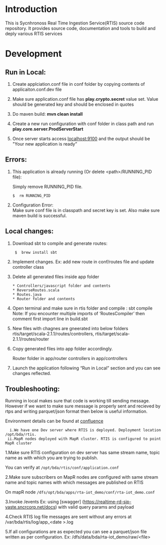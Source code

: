 # Introduction

This is Sycnhronoss Real Time Ingestion Service(RTIS) source code
repository. It provides source code, documentation and tools to build
and deply various RTIS services

#   Development



##  Run in Local:

 1. Create applciation.conf file in conf folder by copying contents of
    applicaiton.conf.dev file
 2. Make sure application.conf file has **play.crypto.secret** value set. 
    Value should be generated key and should be enclosed in quotes
 3. Do maven build: **mvn clean install**
 4. Create a new run configuration with conf folder in class path and run
    **play.core.server.ProdServerStart**
    
 5. Once server starts access [localhost:9100](http://localhost:9100) and
    the output should be "Your new application is ready”




    
## Errors:
 
 1. This application is already running (Or delete \<path\>/RUNNING_PID file):
    
    Simply remove RUNNING_PID file. 
    
      ``` $  rm RUNNING_PID ```


    
 2. Configuration Error:  
    Make sure conf file is in classpath and secret key is set. 
    Also make sure maven build is successful.



    
    
 
## Local changes:
 
 1. Download sbt to compile and generate routes:
     
      ```  $  brew install sbt ```


 2. Implement changes. 
    Ex: add new route in conf/routes file and update controller class
 3. Delete all generated files inside app folder
 
		* Controllers/javascript folder and contents
		* ReverseRoutes.scala
		* Routes.java
		* Router folder and contents

 4. Open terminal and make sure in rtis folder and compile : sbt compile  
	 Note: If you encounter multiple imports of ‘RoutesCompiler’ 
	 then comment first import line in build.sbt
 
 5. New files with chagnes are gneerated into below folders 
      rtis/target/scala-2.1.1/routes/controllers, 
      rtis/target/scala-2.1.1/routes/router  
      
 6. Copy generated files into app folder accordingly.
 
    Router folder in app/router
    controllers in app/controllers
 
 
 7. Launch the application following “Run in Local” section and you can see changes reflected.


 
 ## Troubleshooting:
    
 Running in local makes sure that code is working till sending message. However 
 if we want to make sure message is properly sent and recieved by rtps and writing
 parquet/json format then below is useful information.
 

  Environment details can be found at
  [confluence](https://confluence.synchronoss.net:8443/pages/viewpage.action?pageId=177065278) 
    

      i.We have one Dev server where RTIS is deployed. Deployment location /opt/bda/rtis. 
     ii.MapR nodes deployed with MapR cluster. RTIS is configured to point MapR cluster
 
 
 1.Make sure  RTIS configuration on dev server has same stream name, 
  topic name as with which you are trying to publish.

  You can verify at ```/opt/bda/rtis/conf/application.conf```


 2.Make sure subscribers on MapR nodes are configured with same stream name and topic 
  names with which messages are published on RTIS

  On mapR node  ```/dfs/opt/bda/apps/rta-iot_demo/conf/rta-iot_demo.conf```

 3.Invoke /events Ex: using [swagger] (https://realtime-rd-sip-vaste.sncrcorp.net/docs)
  with valid  query params and payload

 4.Check RTIS log file messages are sent without any errors at /var/bda/rtis/log/app_\<date \>.log

 5.If all configurations are as expected you can see a parquet/json file written
  as per configuration. Ex: /dfs/data/bda/rta-iot_demo/raw/\<file\>  

